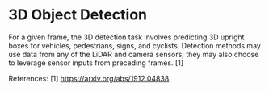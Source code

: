 # 3D Object Detection

For a given frame, the 3D detection task involves predicting 3D upright boxes for vehicles, pedestrians, signs, and
cyclists. Detection methods may use data from any of the LiDAR and camera sensors; they may also choose to leverage
sensor inputs from preceding frames. [1]

References:
[1] https://arxiv.org/abs/1912.04838